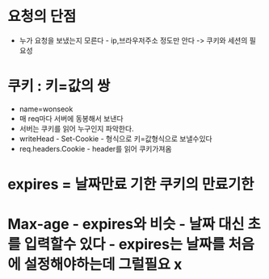 # 요청의 단점 
- 누가 요청을 보냈는지 모른다 - ip,브라우저주소 정도만 안다
-> 쿠키와 세션의 필요성

# 쿠키 : 키=값의 쌍
- name=wonseok
- 매 req마다 서버에 동봉해서 보낸다
- 서버는 쿠키를 읽어 누구인지 파악한다.
- writeHead - Set-Cookie - 형식으로 키=값형식으로 보낼수있다
- req.headers.Cookie - header를 읽어 쿠키가져옴

# expires = 날짜만료 기한 쿠키의 만료기한
# Max-age - expires와 비슷 - 날짜 대신 초를 입력할수 있다 - expires는 날짜를 처음에 설정해야하는데 그럴필요 x